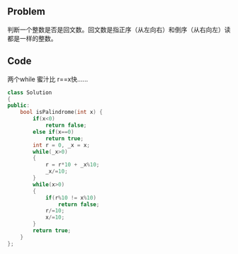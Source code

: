 ## Problem
判断一个整数是否是回文数。回文数是指正序（从左向右）和倒序（从右向左）读都是一样的整数。
## Code
两个while 蜜汁比 r==x快...... 
```cpp
class Solution 
{
public:
    bool isPalindrome(int x) {
        if(x<0)
            return false;
        else if(x==0)
            return true;
        int r = 0, _x = x;
        while(_x>0)
        {
            r = r*10 + _x%10;
            _x/=10;
        }
        while(x>0)
        {
            if(r%10 != x%10)
                return false;
            r/=10;
            x/=10;
        }
        return true;
    }
};
```